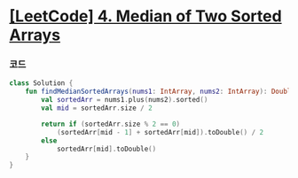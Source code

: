 # [[LeetCode] 4. Median of Two Sorted Arrays](https://leetcode.com/problems/median-of-two-sorted-arrays/)

### 코드

```kotlin
class Solution {
    fun findMedianSortedArrays(nums1: IntArray, nums2: IntArray): Double {
        val sortedArr = nums1.plus(nums2).sorted()
        val mid = sortedArr.size / 2

        return if (sortedArr.size % 2 == 0)
            (sortedArr[mid - 1] + sortedArr[mid]).toDouble() / 2
        else
            sortedArr[mid].toDouble()
    }
}
```